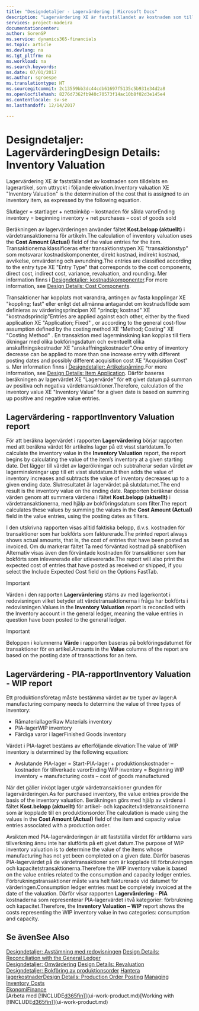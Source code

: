```yaml
---
title: "Designdetaljer - Lagervärdering | Microsoft Docs"
description: "Lagervärdering XE är fastställandet av kostnaden som tilldelats en lagerartikel, som uttryckt i följande ekvation."
services: project-madeira
documentationcenter: 
author: SorenGP
ms.service: dynamics365-financials
ms.topic: article
ms.devlang: na
ms.tgt_pltfrm: na
ms.workload: na
ms.search.keywords: 
ms.date: 07/01/2017
ms.author: sgroespe
ms.translationtype: HT
ms.sourcegitcommit: 2c13559bb3dc44cdb61697f5135c5b931e34d2a8
ms.openlocfilehash: 8276d7362fb940c70573f14ac10b8f02d3e145e4
ms.contentlocale: sv-se
ms.lasthandoff: 12/14/2017

---
```

# <a name="design-details-inventory-valuation"></a><span data-ttu-id="ef5b9-103">Designdetaljer: Lagervärdering</span><span class="sxs-lookup"><span data-stu-id="ef5b9-103">Design Details: Inventory Valuation</span></span>
<span data-ttu-id="ef5b9-104">Lagervärdering XE är fastställandet av kostnaden som tilldelats en lagerartikel, som uttryckt i följande ekvation.</span><span class="sxs-lookup"><span data-stu-id="ef5b9-104">Inventory valuation XE "Inventory Valuation"  is the determination of the cost that is assigned to an inventory item, as expressed by the following equation.</span></span>  

<span data-ttu-id="ef5b9-105">Slutlager = startlager + nettoinköp – kostnaden för sålda varor</span><span class="sxs-lookup"><span data-stu-id="ef5b9-105">Ending inventory = beginning inventory + net purchases – cost of goods sold</span></span>  

<span data-ttu-id="ef5b9-106">Beräkningen av lagervärderingen använder fältet **Kost.belopp (aktuellt)** i värdetransaktionerna för artikeln.</span><span class="sxs-lookup"><span data-stu-id="ef5b9-106">The calculation of inventory valuation uses the **Cost Amount (Actual)** field of the value entries for the item.</span></span> <span data-ttu-id="ef5b9-107">Transaktionerna klassificeras efter transaktionstypen XE "transaktionstyp" som motsvarar kostnadskomponenter, direkt kostnad, indirekt kostnad, avvikelse, omvärdering och avrundning.</span><span class="sxs-lookup"><span data-stu-id="ef5b9-107">The entries are classified according to the entry type XE "Entry Type"  that corresponds to the cost components, direct cost, indirect cost, variance, revaluation, and rounding.</span></span> <span data-ttu-id="ef5b9-108">Mer information finns i [Designdetaljer: kostnadskomponenter](design-details-cost-components.md).</span><span class="sxs-lookup"><span data-stu-id="ef5b9-108">For more information, see [Design Details: Cost Components](design-details-cost-components.md).</span></span>  

<span data-ttu-id="ef5b9-109">Transaktioner har kopplats mot varandra, antingen av fasta kopplingar XE "koppling; fast" eller enligt det allmänna antagandet om kostnadsflöde som definieras av värderingsprincipen XE "princip; kostnad" XE "kostnadsprincip"</span><span class="sxs-lookup"><span data-stu-id="ef5b9-109">Entries are applied against each other, either by the fixed application XE "Application; Fixed" , or according to the general cost-flow assumption defined by the costing method XE "Method; Costing"  XE "Costing Method" .</span></span> <span data-ttu-id="ef5b9-110">En transaktion med lagerminskning kan kopplas till flera ökningar med olika bokföringsdatum och eventuellt olika anskaffningskostnader XE "anskaffningskostnader".</span><span class="sxs-lookup"><span data-stu-id="ef5b9-110">One entry of inventory decrease can be applied to more than one increase entry with different posting dates and possibly different acquisition cost XE "Acquisition Cost" s.</span></span> <span data-ttu-id="ef5b9-111">Mer information finns i [Designdetaljer: Artikelspårning](design-details-item-application.md).</span><span class="sxs-lookup"><span data-stu-id="ef5b9-111">For more information, see [Design Details: Item Application](design-details-item-application.md).</span></span> <span data-ttu-id="ef5b9-112">Därför baseras beräkningen av lagervärdet  XE "Lagervärde" för ett givet datum på summan av positiva och negativa värdetransaktioner.</span><span class="sxs-lookup"><span data-stu-id="ef5b9-112">Therefore, calculation of the inventory value XE "Inventory Value"  for a given date is based on summing up positive and negative value entries.</span></span>  

## <a name="inventory-valuation-report"></a><span data-ttu-id="ef5b9-113">Lagervärdering - rapport</span><span class="sxs-lookup"><span data-stu-id="ef5b9-113">Inventory Valuation report</span></span>  
<span data-ttu-id="ef5b9-114">För att beräkna lagervärdet i rapporten **Lagervärdering** börjar rapporten med att beräkna värdet för artikelns lager på ett visst startdatum.</span><span class="sxs-lookup"><span data-stu-id="ef5b9-114">To calculate the inventory value in the **Inventory Valuation** report, the report begins by calculating the value of the item’s inventory at a given starting date.</span></span> <span data-ttu-id="ef5b9-115">Det lägger till värdet av lagerökningar och subtraherar sedan värdet av lagerminskningar upp till ett visst slutdatum.</span><span class="sxs-lookup"><span data-stu-id="ef5b9-115">It then adds the value of inventory increases and subtracts the value of inventory decreases up to a given ending date.</span></span> <span data-ttu-id="ef5b9-116">Slutresultatet är lagervärdet på slutdatumet.</span><span class="sxs-lookup"><span data-stu-id="ef5b9-116">The end result is the inventory value on the ending date.</span></span> <span data-ttu-id="ef5b9-117">Rapporten beräknar dessa värden genom att summera värdena i fältet **Kost.belopp (aktuellt)** i värdetransaktionerna, med hjälp av bokföringsdatum som filter.</span><span class="sxs-lookup"><span data-stu-id="ef5b9-117">The report calculates these values by summing the values in the **Cost Amount (Actual)** field in the value entries, using the posting dates as filters.</span></span>  

<span data-ttu-id="ef5b9-118">I den utskrivna rapporten visas alltid faktiska belopp, d.v.s. kostnaden för transaktioner som har bokförts som fakturerade.</span><span class="sxs-lookup"><span data-stu-id="ef5b9-118">The printed report always shows actual amounts, that is, the cost of entries that have been posted as invoiced.</span></span> <span data-ttu-id="ef5b9-119">Om du markerar fältet Ta med förväntad kostnad på snabbfliken Alternativ visas även den förväntade kostnaden för transaktioner som har bokförts som inlevererade eller utlevererade.</span><span class="sxs-lookup"><span data-stu-id="ef5b9-119">The report will also print the expected cost of entries that have posted as received or shipped, if you select the Include Expected Cost field on the Options FastTab.</span></span>  

> [!IMPORTANT]  
>  <span data-ttu-id="ef5b9-120">Värden i den rapporten **Lagervärdering** stäms av med lagerkontot i redovisningen vilket betyder att värdetransaktionerna i fråga har bokförts i redovisningen.</span><span class="sxs-lookup"><span data-stu-id="ef5b9-120">Values in the **Inventory Valuation** report is reconciled with the Inventory account in the general ledger, meaning the value entries in question have been posted to the general ledger.</span></span>  

> [!IMPORTANT]  
>  <span data-ttu-id="ef5b9-121">Beloppen i kolumnerna **Värde** i rapporten baseras på bokföringsdatumet för transaktioner för en artikel.</span><span class="sxs-lookup"><span data-stu-id="ef5b9-121">Amounts in the **Value** columns of the report are based on the posting date of transactions for an item.</span></span>  

## <a name="inventory-valuation---wip-report"></a><span data-ttu-id="ef5b9-122">Lagervärdering - PIA-rapport</span><span class="sxs-lookup"><span data-stu-id="ef5b9-122">Inventory Valuation - WIP report</span></span>  
<span data-ttu-id="ef5b9-123">Ett produktionsföretag måste bestämma värdet av tre typer av lager:</span><span class="sxs-lookup"><span data-stu-id="ef5b9-123">A manufacturing company needs to determine the value of three types of inventory:</span></span>  

* <span data-ttu-id="ef5b9-124">Råmateriallager</span><span class="sxs-lookup"><span data-stu-id="ef5b9-124">Raw Materials inventory</span></span>  
* <span data-ttu-id="ef5b9-125">PIA-lager</span><span class="sxs-lookup"><span data-stu-id="ef5b9-125">WIP inventory</span></span>  
* <span data-ttu-id="ef5b9-126">Färdiga varor i lager</span><span class="sxs-lookup"><span data-stu-id="ef5b9-126">Finished Goods inventory</span></span>  

<span data-ttu-id="ef5b9-127">Värdet i PIA-lagret bestäms av efterföljande ekvation:</span><span class="sxs-lookup"><span data-stu-id="ef5b9-127">The value of WIP inventory is determined by the following equation:</span></span>  

* <span data-ttu-id="ef5b9-128">Avslutande PIA-lager = Start-PIA-lager + produktionskostnader – kostnaden för tillverkade varor</span><span class="sxs-lookup"><span data-stu-id="ef5b9-128">Ending WIP inventory = Beginning WIP inventory + manufacturing costs – cost of goods manufactured</span></span>  

<span data-ttu-id="ef5b9-129">När det gäller inköpt lager utgör värdetransaktioner grunden för lagervärderingen.</span><span class="sxs-lookup"><span data-stu-id="ef5b9-129">As for purchased inventory, the value entries provide the basis of the inventory valuation.</span></span> <span data-ttu-id="ef5b9-130">Beräkningen görs med hjälp av värdena i fältet **Kost.belopp (aktuellt)** för artikel- och kapacitetvärdetransaktionerna som är kopplade till en produktionsorder.</span><span class="sxs-lookup"><span data-stu-id="ef5b9-130">The calculation is made using the values in the **Cost Amount (Actual)** field of the item and capacity value entries associated with a production order.</span></span>  

<span data-ttu-id="ef5b9-131">Avsikten med PIA-lagervärderingen är att fastställa värdet för artiklarna vars tillverkning ännu inte har slutförts på ett givet datum.</span><span class="sxs-lookup"><span data-stu-id="ef5b9-131">The purpose of WIP inventory valuation is to determine the value of the items whose manufacturing has not yet been completed on a given date.</span></span> <span data-ttu-id="ef5b9-132">Därför baseras PIA-lagervärdet på de värdetransaktioner som är kopplade till förbrukningen och kapacitetstransaktionerna.</span><span class="sxs-lookup"><span data-stu-id="ef5b9-132">Therefore the WIP inventory value is based on the value entries related to the consumption and capacity ledger entries.</span></span> <span data-ttu-id="ef5b9-133">Förbrukningstransaktioner måste vara helt fakturerade vid datumet för värderingen.</span><span class="sxs-lookup"><span data-stu-id="ef5b9-133">Consumption ledger entries must be completely invoiced at the date of the valuation.</span></span> <span data-ttu-id="ef5b9-134">Därför visar rapporten **Lagervärdering - PIA** kostnaderna som representerar PIA-lagervärdet i två kategorier: förbrukning och kapacitet.</span><span class="sxs-lookup"><span data-stu-id="ef5b9-134">Therefore, the **Inventory Valuation – WIP** report shows the costs representing the WIP inventory value in two categories: consumption and capacity.</span></span>  

## <a name="see-also"></a><span data-ttu-id="ef5b9-135">Se även</span><span class="sxs-lookup"><span data-stu-id="ef5b9-135">See Also</span></span>  
<span data-ttu-id="ef5b9-136">[Designdetaljer: Avstämning med redovisningen](design-details-reconciliation-with-the-general-ledger.md) </span><span class="sxs-lookup"><span data-stu-id="ef5b9-136">[Design Details: Reconciliation with the General Ledger](design-details-reconciliation-with-the-general-ledger.md) </span></span>  
<span data-ttu-id="ef5b9-137">[Designdetaljer: Omvärdering](design-details-revaluation.md) </span><span class="sxs-lookup"><span data-stu-id="ef5b9-137">[Design Details: Revaluation](design-details-revaluation.md) </span></span>  
<span data-ttu-id="ef5b9-138">[Designdetaljer: Bokföring av produktionsorder](design-details-production-order-posting.md)
[Hantera lagerkostnader](finance-manage-inventory-costs.md)</span><span class="sxs-lookup"><span data-stu-id="ef5b9-138">[Design Details: Production Order Posting](design-details-production-order-posting.md)
[Managing Inventory Costs](finance-manage-inventory-costs.md)</span></span>  
[<span data-ttu-id="ef5b9-139">Ekonomi</span><span class="sxs-lookup"><span data-stu-id="ef5b9-139">Finance</span></span>](finance.md)  
<span data-ttu-id="ef5b9-140">[Arbeta med [!INCLUDE[d365fin](includes/d365fin_md.md)]](ui-work-product.md)</span><span class="sxs-lookup"><span data-stu-id="ef5b9-140">[Working with [!INCLUDE[d365fin](includes/d365fin_md.md)]](ui-work-product.md)</span></span>

